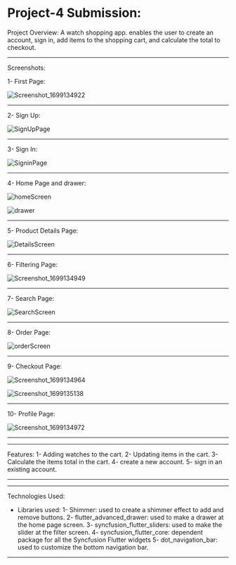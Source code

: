 # Project-4 Submission:

Project Overview:
   A watch shopping app. enables the user to create an account, sign in, add items to the shopping cart, and calculate the total to checkout.

------------------------------------------------------------------------------------------------------------------------------
Screenshots: 

1- First Page:

![Screenshot_1699134922](https://github.com/AliArafat4/Project-4/assets/84300173/ebc83064-5eb9-4afe-a899-93a42ff686f6)


------------------------------------------------------------------------------------------------------------------------------
2- Sign Up:

![SignUpPage](https://github.com/RubaAlHilal/Project-4/assets/73358612/1a3a7e38-efc7-498a-b15f-a5ada86e1a94)


------------------------------------------------------------------------------------------------------------------------------
3- Sign In:

![SigninPage](https://github.com/RubaAlHilal/Project-4/assets/73358612/c837e101-ca60-46c9-a840-2b924127867e)


------------------------------------------------------------------------------------------------------------------------------
4- Home Page and drawer:


![homeScreen](https://github.com/RubaAlHilal/Project-4/assets/73358612/065734ba-88c8-4f43-81aa-59cfe4ee9c64)

![drawer](https://github.com/RubaAlHilal/Project-4/assets/73358612/2317e7ce-46bc-4a63-9799-40bd9bcbd264)


------------------------------------------------------------------------------------------------------------------------------
5- Product Details Page:


![DetailsScreen](https://github.com/RubaAlHilal/Project-4/assets/73358612/c5033733-e70f-423e-8808-b945fb588a08)

------------------------------------------------------------------------------------------------------------------------------
6- Filtering Page:

![Screenshot_1699134949](https://github.com/AliArafat4/Project-4/assets/84300173/cd863d44-0f22-4a55-86fe-d883062074fe)


------------------------------------------------------------------------------------------------------------------------------
7- Search Page:

![SearchScreen](https://github.com/RubaAlHilal/Project-4/assets/73358612/e7ebb42d-ecb2-4cca-bfa5-b76116462214)


------------------------------------------------------------------------------------------------------------------------------
8- Order Page:

![orderScreen](https://github.com/RubaAlHilal/Project-4/assets/73358612/d060594d-90db-44a5-815f-803a4a663b1e)


------------------------------------------------------------------------------------------------------------------------------
9- Checkout Page:

![Screenshot_1699134964](https://github.com/AliArafat4/Project-4/assets/84300173/a5dd8ff1-a0ee-4a33-a5a6-fc7061ce286f)

![Screenshot_1699135138](https://github.com/AliArafat4/Project-4/assets/84300173/b023fc8f-f494-43c6-bda4-b1a0125bf294)


------------------------------------------------------------------------------------------------------------------------------
10- Profile Page:

![Screenshot_1699134972](https://github.com/AliArafat4/Project-4/assets/84300173/ced9f484-2aac-4026-a4a2-43704c10aa58)



------------------------------------------------------------------------------------------------------------------------------
------------------------------------------------------------------------------------------------------------------------------

Features: 
1- Adding watches to the cart.
2- Updating items in the cart.
3- Calculate the items total in the cart.
4- create a new account.
5- sign in an existing account.

------------------------------------------------------------------------------------------------------------------------------
------------------------------------------------------------------------------------------------------------------------------
Technologies Used:
- Libraries used:
  1- Shimmer: used to create a shimmer effect to add and remove buttons.
  2- flutter_advanced_drawer: used to make a drawer at the home page screen.
  3- syncfusion_flutter_sliders: used to make the slider at the filter screen.
  4- syncfusion_flutter_core: dependent package for all the Syncfusion Flutter widgets
  5- dot_navigation_bar: used to customize the bottom navigation bar.


----------------------------------------------------------------------------------------------------------------------------------------------------------------------------------------------------------------------------------------------------------------------------------------------------------------------------------------------------------------------------------------------------------------------------------------------------------------------------------------------------------
